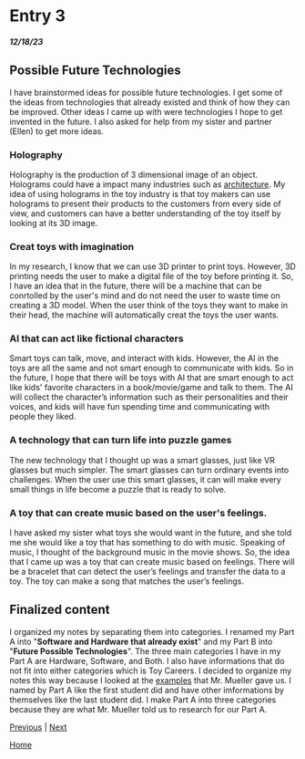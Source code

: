 # Entry 3
##### 12/18/23

## Possible Future Technologies 
I have brainstormed ideas for possible future technologies. I get some of the ideas from technologies that already existed and think of how they can be improved. Other ideas I came up with were technologies I hope to get invented in the future. I also asked for help from my sister and partner (Ellen) to get more ideas. 

### Holography 
Holography is the production of 3 dimensional image of an object. Holograms could have a impact many industries such as [architecture](https://marvut.com/transforming-architectural-space-the-impact-of-hologram/ingles/#%253A~%253Atext%253DHowever%252C%2520holograms%2520go%2520further%252C%2520enabling%252C3D%2520renderings%2520of%2520their%2520designs.). My idea of using holograms in the toy industry is that toy makers can use holograms to present their products to the customers from every side of view, and customers can have a better understanding of the toy itself by looking at its 3D image. 

### Creat toys with imagination 
In my research, I know that we can use 3D printer to print toys. However, 3D printing needs the user to make a digital file of the toy before printing it. So, I have an idea that in the future, there will be a machine that can be conrtolled by the user's mind and do not need the user to waste time on creating a 3D model. When the user think of the toys they want to make in their head, the machine will automatically creat the toys the user wants. 

### AI that can act like fictional characters 
Smart toys can talk, move, and interact with kids. However, the AI in the toys are all the same and not smart enough to communicate with kids. So in the future, I hope that there will be toys with AI that are smart enough to act like kids' favorite characters in a book/movie/game and talk to them. The AI will collect the character’s information such as their personalities and their voices, and kids will have fun spending time and communicating with people they liked. 

### A technology that can turn life into puzzle games 
The new technology that I thought up was a smart glasses, just like VR glasses but much simpler. The smart glasses can turn ordinary events into challenges. When the user use this smart glasses, it can will make every small things in life become a puzzle that is ready to solve. 

### A toy that can create music based on the user's feelings.
I have asked my sister what toys she would want in the future, and she told me she would like a toy that has something to do with music. Speaking of music, I thought of the background music in the movie shows. So, the idea that I came up was a toy that can create music based on feelings. There will be a bracelet that can detect the user’s feelings and transfer the data to a toy. The toy can make a song that matches the user’s feelings.

## Finalized content 
I organized my notes by separating them into categories. I renamed my Part A into "**Software and Hardware that already exist**" and my Part B into "**Future Possible Technologies**". The three main categories I have in my Part A are Hardware, Software, and Both. I also have informations that do not fit into either categories which is Toy Careers. I decided to organize my notes this way because I looked at the [examples](https://docs.google.com/document/d/1w025TKLSU0PxNJAaa4OIykkkhQI8gbeYSwAY-GccYrM/preview) that Mr. Mueller gave us. I named by Part A like the first student did and have other imformations by themselves like the last student did. I make Part A into three categories because they are what Mr. Mueller told us to research for our Part A. 




[Previous](entry02.md) | [Next](entry04.md)

[Home](../README.md)